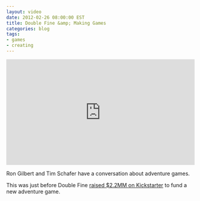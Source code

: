 ```yaml
---
layout: video
date: 2012-02-26 08:00:00 EST
title: Double Fine &amp; Making Games
categories: blog
tags:
- games
- creating
---
```


<iframe width="500" height="281" src="http://www.youtube.com/embed/re_LWmRJK-g?rel=0" frameborder="0" allowfullscreen></iframe>

Ron Gilbert and Tim Schafer have a conversation about adventure games.

This was just before Double Fine [raised $2.2MM on Kickstarter](http://www.kickstarter.com/projects/66710809/double-fine-adventure) to fund a new adventure game.
